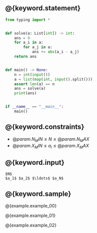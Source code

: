 ## @{keyword.statement}

``` python
from typing import *


def solve(a: List[int]) -> int:
    ans = 0
    for a_i in a:
        for a_j in a:
            ans += abs(a_i - a_j)
    return ans


def main() -> None:
    n = int(input())
    a = list(map(int, input().split()))
    assert len(a) == n
    ans = solve(a)
    print(ans)


if __name__ == "__main__":
    main()
```

## @{keyword.constraints}

- $@{param.N_MIN} \leq N \leq @{param.N_MAX}$
- $@{param.X_MIN} \leq a_i \leq @{param.X_MAX}$

## @{keyword.input}

```
$N$
$a_1$ $a_2$ $\ldots$ $a_N$
```

## @{keyword.sample}

@{example.example_00}

@{example.example_01}

@{example.example_02}
